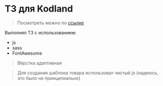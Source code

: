 # ТЗ для Kodland

> Посмотреть можно по [ссылке](https://azolo77.github.io/kodland-tech/)

Выполнял ТЗ с использованием:

- js
- sass
- FontAwesome

> Вёрстка адаптивная

> Для создания шаблона товара использовал чистый js (надеюсь, это было не принципиально)
